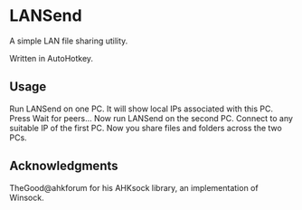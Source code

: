 LANSend
=============

A simple LAN file sharing utility.

Written in AutoHotkey.


Usage
-------
Run LANSend on one PC.
It will show local IPs associated with this PC.
Press Wait for peers...
Now run LANSend on the second PC.
Connect to any suitable IP of the first PC.
Now you share files and folders across the two PCs.


Acknowledgments
-------
TheGood@ahkforum for his AHKsock library, an implementation of Winsock.

